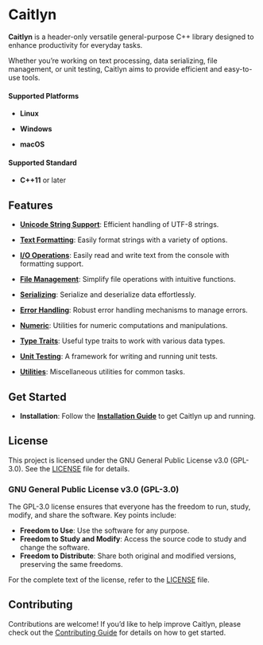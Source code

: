 # Caitlyn

**Caitlyn** is a header-only versatile general-purpose C++ library designed to
enhance productivity for everyday tasks.

Whether you’re working on text processing, data serializing, file management, or unit testing,
Caitlyn aims to provide efficient and easy-to-use tools.

#### Supported Platforms

- **Linux**

- **Windows**

- **macOS**

#### Supported Standard

- **C++11** or later

## Features

- **[Unicode String Support](docs/usage/unicode.md)**:
  Efficient handling of UTF-8 strings.

- **[Text Formatting](docs/usage/formatting.md)**:
  Easily format strings with a variety of options.

- **[I/O Operations](docs/usage/io-operations.md)**:
  Easily read and write text from the console with formatting support.

- **[File Management](docs/usage/file.md)**:
  Simplify file operations with intuitive functions.

- **[Serializing](docs/usage/serializing.md)**:
  Serialize and deserialize data effortlessly.

- **[Error Handling](docs/usage/error.md)**:
  Robust error handling mechanisms to manage errors.

- **[Numeric](docs/usage/numeric.md)**:
  Utilities for numeric computations and manipulations.

- **[Type Traits](docs/usage/traits.md)**:
  Useful type traits to work with various data types.

- **[Unit Testing](docs/usage/testing.md)**:
  A framework for writing and running unit tests.

- **[Utilities](docs/usage/utilities.md)**:
  Miscellaneous utilities for common tasks.

## Get Started

- **Installation**: Follow the **[Installation Guide](docs/installation.md)**
  to get Caitlyn up and running.

## License

This project is licensed under the GNU General Public License v3.0 (GPL-3.0).
See the [LICENSE](LICENSE) file for details.

### GNU General Public License v3.0 (GPL-3.0)

The GPL-3.0 license ensures that everyone has the freedom to run, study, modify,
and share the software. Key points include:

- **Freedom to Use**: Use the software for any purpose.
- **Freedom to Study and Modify**: Access the source code to study and change
  the software.
- **Freedom to Distribute**: Share both original and modified versions,
  preserving the same freedoms.

For the complete text of the license, refer to the [LICENSE](LICENSE) file.

## Contributing

Contributions are welcome! If you’d like to help improve Caitlyn,
please check out the [Contributing Guide](docs/contributing.md) for details on
how to get started.
